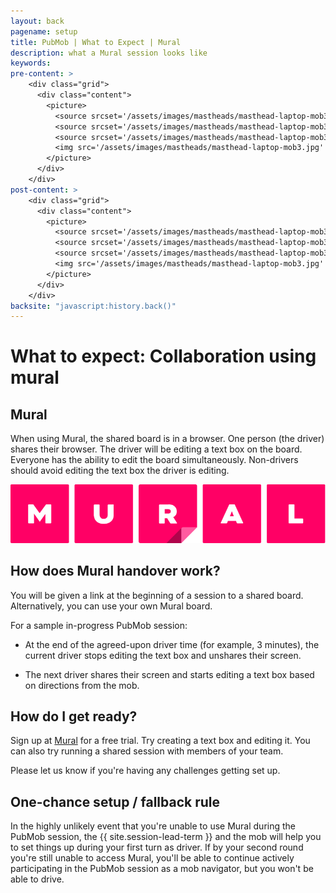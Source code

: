 ```yaml
---
layout: back
pagename: setup
title: PubMob | What to Expect | Mural
description: what a Mural session looks like
keywords:
pre-content: >
    <div class="grid">
      <div class="content">
        <picture>
          <source srcset='/assets/images/mastheads/masthead-laptop-mob3.jpg' media='(max-width: 1080px)'>
          <source srcset='/assets/images/mastheads/masthead-laptop-mob3.jpg' media='(min-width: 960px)'>
          <source srcset='/assets/images/mastheads/masthead-laptop-mob3.jpg' media='(min-width: 830px'>
          <img src='/assets/images/mastheads/masthead-laptop-mob3.jpg' alt='PubMob what to expect'>
        </picture>
      </div>
    </div>
post-content: >
    <div class="grid">
      <div class="content">
        <picture>
          <source srcset='/assets/images/mastheads/masthead-laptop-mob3.jpg' media='(max-width: 1080px)'>
          <source srcset='/assets/images/mastheads/masthead-laptop-mob3.jpg' media='(min-width: 960px)'>
          <source srcset='/assets/images/mastheads/masthead-laptop-mob3.jpg' media='(min-width: 830px'>
          <img src='/assets/images/mastheads/masthead-laptop-mob3.jpg' alt='PubMob what to expect'>
        </picture>
      </div>
    </div>
backsite: "javascript:history.back()"
---
```

<h1>What to expect: Collaboration using mural</h1>

<div>
  <h2>Mural</h2>
  <p>When using Mural, the shared board is in a browser.  One person (the driver) shares their browser.  The driver will be editing a text box on the board.  Everyone has the ability to edit the board simultaneously.  Non-drivers should avoid editing the text box the driver is editing.</p><p><a href="https://www.mural.com/"><img src="/assets/images/setup/mural.png" class="setupImg"/></a></p>
   <h2>How does Mural handover work?</h2>
   <p>You will be given a link at the beginning of a session to a shared board. Alternatively, you can use your own Mural board.</p>
  <p>For a sample in-progress PubMob session:</p>
  <ul class="list">
    <li><p>At the end of the agreed-upon driver time (for example, 3 minutes), the current driver stops editing the text box and unshares their screen.</p></li>
    <li><p>The next driver shares their screen and starts editing a text box based on directions from the mob.</p></li>
  </ul>
  </div>

<div>
  <h2>How do I get ready?</h2>
  <p>Sign up at <a href="https://www.mural.com/" target="_blank">Mural</a> for a free trial. Try creating a text box and editing it. You can also try running a shared session with members of your team.</p>
  <p>Please let us know if you're having any challenges getting set up.</p>
 
  <h2><a id="fallback-rule"></a>One-chance setup / fallback rule</h2>
  <p>In the highly unlikely event that you're unable to use Mural during the PubMob session, the {{ site.session-lead-term }} and the mob will help you to set things up during your first turn as driver. If by your second round you're still unable to access Mural, you'll be able to continue actively participating in the PubMob session as a mob navigator, but you won't be able to drive.</p>
</div>

